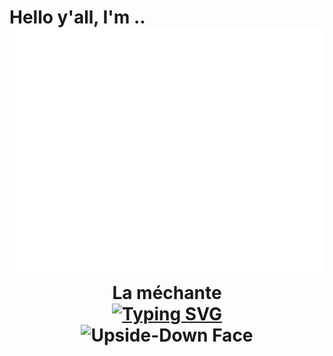<h1> 
Hello y'all, I'm ..

<div align="center">
    <img src="name.svg" width="100%" height="400" alt="css-in-readme">
    La méchante
</div>

<div align="center">
  <a href="https://git.io/typing-svg"><img src="https://readme-typing-svg.herokuapp.com?font=Fira+Code&pause=1000&color=BC15F7&random=false&width=435&lines=%F0%9F%8C%8D+Let's+build+a+better+world+...+%F0%9F%8D%83;%F0%9F%9A%80..+with+technology+%E2%9C%A8" alt="Typing SVG" width="60%"/></a>
</div>

<div align="center" >
<img src="https://raw.githubusercontent.com/Tarikul-Islam-Anik/Animated-Fluent-Emojis/master/Emojis/Smilies/Upside-Down%20Face.png" alt="Upside-Down Face" width="10%" alt="erer"/>
</div>
